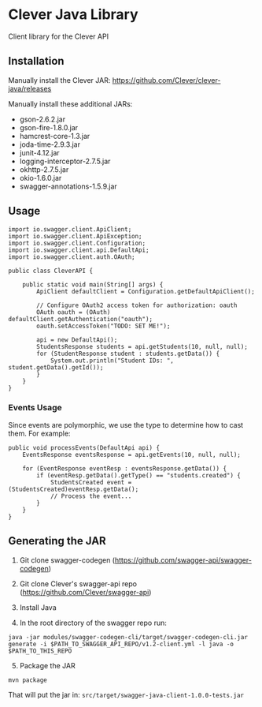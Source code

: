 # Clever Java Library

Client library for the Clever API

## Installation

Manually install the Clever JAR: https://github.com/Clever/clever-java/releases

Manually install these additional JARs:
* gson-2.6.2.jar
* gson-fire-1.8.0.jar
* hamcrest-core-1.3.jar
* joda-time-2.9.3.jar
* junit-4.12.jar
* logging-interceptor-2.7.5.jar
* okhttp-2.7.5.jar
* okio-1.6.0.jar
* swagger-annotations-1.5.9.jar


## Usage
```
import io.swagger.client.ApiClient;
import io.swagger.client.ApiException;
import io.swagger.client.Configuration;
import io.swagger.client.api.DefaultApi;
import io.swagger.client.auth.OAuth;

public class CleverAPI {

    public static void main(String[] args) {
        ApiClient defaultClient = Configuration.getDefaultApiClient();

        // Configure OAuth2 access token for authorization: oauth
        OAuth oauth = (OAuth) defaultClient.getAuthentication("oauth");
        oauth.setAccessToken("TODO: SET ME!");

        api = new DefaultApi();
        StudentsResponse students = api.getStudents(10, null, null);
        for (StudentResponse student : students.getData()) {
            System.out.println("Student IDs: ", student.getData().getId());
        }
    }
}
```

### Events Usage
Since events are polymorphic, we use the type to determine how to cast them. For example:
```
public void processEvents(DefaultApi api) {
    EventsResponse eventsResponse = api.getEvents(10, null, null);

    for (EventResponse eventResp : eventsResponse.getData()) {
        if (eventResp.getData().getType() == "students.created") {
            StudentsCreated event = (StudentsCreated)eventResp.getData();
            // Process the event...
        }
    }
}
```

## Generating the JAR
1. Git clone swagger-codegen (https://github.com/swagger-api/swagger-codegen)

2. Git clone Clever's swagger-api repo (https://github.com/Clever/swagger-api)

3. Install Java

4. In the root directory of the swagger repo run:
```
java -jar modules/swagger-codegen-cli/target/swagger-codegen-cli.jar generate -i $PATH_TO_SWAGGER_API_REPO/v1.2-client.yml -l java -o $PATH_TO_THIS_REPO
```

5. Package the JAR

```
mvn package
```

That will put the jar in: `src/target/swagger-java-client-1.0.0-tests.jar`
